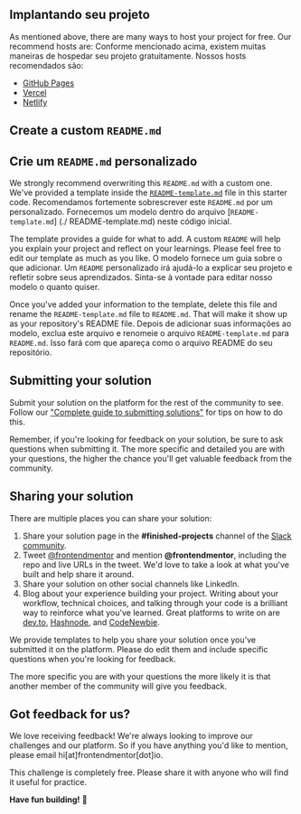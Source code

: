 ## Implantando seu projeto

As mentioned above, there are many ways to host your project for free. Our recommend hosts are:
Conforme mencionado acima, existem muitas maneiras de hospedar seu projeto gratuitamente. Nossos hosts recomendados são:

- [GitHub Pages](https://pages.github.com/)
- [Vercel](https://vercel.com/)
- [Netlify](https://www.netlify.com/)


## Create a custom `README.md`
## Crie um `README.md` personalizado

We strongly recommend overwriting this `README.md` with a custom one. We've provided a template inside the [`README-template.md`](./README-template.md) file in this starter code.
Recomendamos fortemente sobrescrever este `README.md` por um personalizado. Fornecemos um modelo dentro do arquivo [`README-template.md`] (./ README-template.md) neste código inicial.

The template provides a guide for what to add. A custom `README` will help you explain your project and reflect on your learnings. Please feel free to edit our template as much as you like.
O modelo fornece um guia sobre o que adicionar. Um `README` personalizado irá ajudá-lo a explicar seu projeto e refletir sobre seus aprendizados. Sinta-se à vontade para editar nosso modelo o quanto quiser.

Once you've added your information to the template, delete this file and rename the `README-template.md` file to `README.md`. That will make it show up as your repository's README file.
Depois de adicionar suas informações ao modelo, exclua este arquivo e renomeie o arquivo `README-template.md` para` README.md`. Isso fará com que apareça como o arquivo README do seu repositório.

## Submitting your solution

Submit your solution on the platform for the rest of the community to see. Follow our ["Complete guide to submitting solutions"](https://medium.com/frontend-mentor/a-complete-guide-to-submitting-solutions-on-frontend-mentor-ac6384162248) for tips on how to do this.

Remember, if you're looking for feedback on your solution, be sure to ask questions when submitting it. The more specific and detailed you are with your questions, the higher the chance you'll get valuable feedback from the community.

## Sharing your solution

There are multiple places you can share your solution:

1. Share your solution page in the **#finished-projects** channel of the [Slack community](https://www.frontendmentor.io/slack). 
2. Tweet [@frontendmentor](https://twitter.com/frontendmentor) and mention **@frontendmentor**, including the repo and live URLs in the tweet. We'd love to take a look at what you've built and help share it around.
3. Share your solution on other social channels like LinkedIn.
4. Blog about your experience building your project. Writing about your workflow, technical choices, and talking through your code is a brilliant way to reinforce what you've learned. Great platforms to write on are [dev.to](https://dev.to/), [Hashnode](https://hashnode.com/), and [CodeNewbie](https://community.codenewbie.org/).

We provide templates to help you share your solution once you've submitted it on the platform. Please do edit them and include specific questions when you're looking for feedback. 

The more specific you are with your questions the more likely it is that another member of the community will give you feedback.

## Got feedback for us?

We love receiving feedback! We're always looking to improve our challenges and our platform. So if you have anything you'd like to mention, please email hi[at]frontendmentor[dot]io.

This challenge is completely free. Please share it with anyone who will find it useful for practice.

**Have fun building!** 🚀
